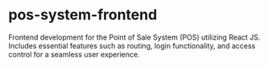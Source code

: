 # pos-system-frontend
Frontend development for the Point of Sale System (POS) utilizing React JS. Includes essential features such as routing, login functionality, and access control for a seamless user experience.
